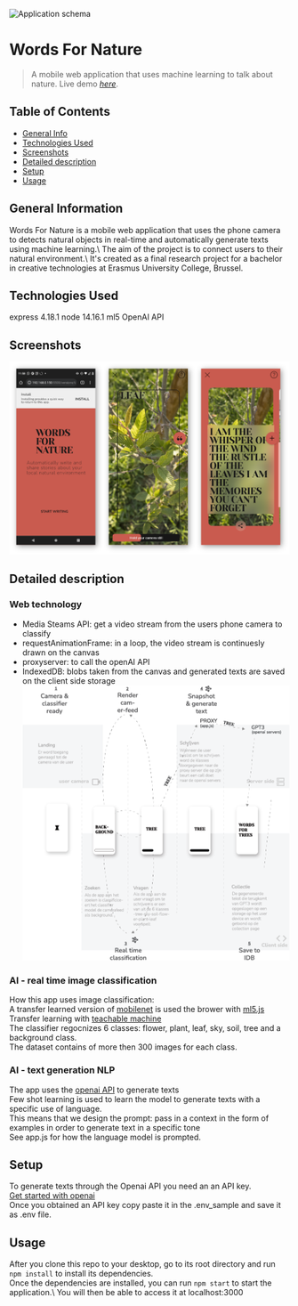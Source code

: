 ![Application schema](./images/snaps.png)

# Words For Nature

> A mobile web application that uses machine learning to talk about nature.
> Live demo [_here_](https://words-for-nature.herokuapp.com/).

## Table of Contents

- [General Info](#general-information)
- [Technologies Used](#technologies-used)
- [Screenshots](#screenshots)
- [Detailed description](#detailed-description)
- [Setup](#setup)
- [Usage](#usage)

## General Information

Words For Nature is a mobile web application that uses the phone camera to detects natural objects in real-time and automatically generate texts using machine learning.\ The aim of the project is to connect users to their natural environment.\ It's created as a final research project for a bachelor in creative technologies at Erasmus University College, Brussel.

## Technologies Used

express 4.18.1
node 14.16.1
ml5
OpenAI API

## Screenshots

![Example screenshot](./img/screenshots.png)

## Detailed description

### Web technology

- Media Steams API: get a video stream from the users phone camera to classify
- requestAnimationFrame: in a loop, the video stream is continuesly drawn on the canvas
- proxyserver: to call the openAI API
- IndexedDB: blobs taken from the canvas and generated texts are saved on the client side storage
  ![Application schema](./img/schema.png)

### AI - real time image classification

How this app uses image classification:\
A transfer learned version of [mobilenet](https://arxiv.org/abs/1704.04861) is used the brower with [ml5.js](https://learn.ml5js.org/#/reference/image-classifier)\
Transfer learning with [teachable machine](https://teachablemachine.withgoogle.com/)\
The classifier regocnizes 6 classes: flower, plant, leaf, sky, soil, tree and a background class.\
The dataset contains of more then 300 images for each class.

### AI - text generation NLP

The app uses the [openai API](https://openai.com/api/) to generate texts\
Few shot learning is used to learn the model to generate texts with a specific use of language.\
This means that we design the prompt: pass in a context in the form of examples in order to generate text in a specific tone\
See app.js for how the language model is prompted.

## Setup

To generate texts through the Openai API you need an an API key.\
[Get started with openai](https://openai.com/api/)\
Once you obtained an API key copy paste it in the .env_sample and save it as .env file.

## Usage

After you clone this repo to your desktop, go to its root directory and run `npm install` to install its dependencies.\
Once the dependencies are installed, you can run `npm start` to start the application.\ You will then be able to access it at localhost:3000
